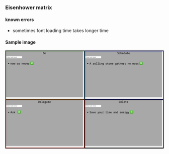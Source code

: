### Eisenhower matrix

#### known errors

- sometimes font loading time takes longer time

#### Sample image

![sample](sample_screenshot.png)
